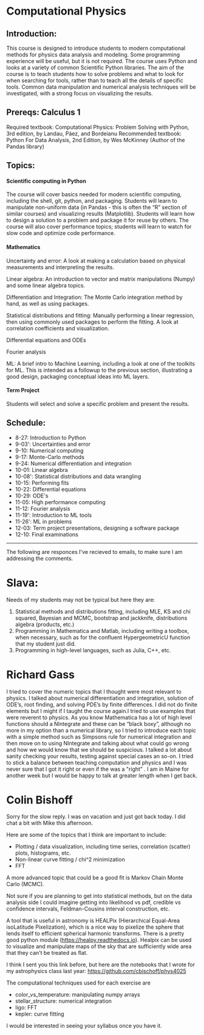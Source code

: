 # Computational Physics

## Introduction:
This course is designed to introduce students to modern computational methods for physics data analysis and modeling. Some programming experience will be useful, but it is not required. The course uses Python and looks at a variety of common Scientific Python libraries. The aim of the course is to teach students how to solve problems and what to look for when searching for tools, rather than to teach all the details of specific tools. Common data manipulation and numerical analysis techniques will be investigated, with a strong focus on visualizing the results.

## Prereqs: Calculus 1
Required textbook: Computational Physics: Problem Solving with Python, 3rd edition, by Landau, Páez, and Bordeianu
Recommended textbook: Python For Data Analysis, 2nd Edition, by Wes McKinney (Author of the Pandas library)

## Topics:

#### Scientific computing in Python
The course will cover basics needed for modern scientific computing, including the shell, git, python, and packaging. Students will learn to manipulate non-uniform data (in Pandas - this is often the “R” section of similar courses) and visualizing results (Matplotlib). Students will learn how to design a solution to a problem and package it for reuse by others. The course will also cover performance topics; students will learn to watch for slow code and optimize code performance.

#### Mathematics
Uncertainty and error: A look at making a calculation based on physical measurements and interpreting the results.

Linear algebra: An introduction to vector and matrix manipulations (Numpy) and some linear algebra topics.

Differentiation and Integration:  The Monte Carlo integration method by hand, as well as using packages.

Statistical distributions and fitting: Manually performing a linear regression, then using commonly used packages to perform the fitting. A look at correlation coefficients and visualization.

Differential equations and ODEs

Fourier analysis

ML: A brief intro to Machine Learning, including a look at one of the toolkits for ML. This is intended as a followup to the previous section, illustrating a good design, packaging conceptual ideas into ML layers.

#### Term Project
Students will select and solve a specific problem and present the results.

## Schedule:

* 8-27:   Introduction to Python
* 9-03':  Uncertainties and error
* 9-10:   Numerical computing
* 9-17:   Monte-Carlo methods
* 9-24:   Numerical differentiation and integration
* 10-01:  Linear algebra
* 10-08': Statistical distributions and data wrangling
* 10-15:  Performing fits
* 10-22:  Differential equations
* 10-29:  ODE's
* 11-05:  High performance computing
* 11-12:  Fourier analysis
* 11-19': Introduction to ML tools
* 11-26': ML in problems
* 12-03:  Term project presentations, designing a software package
* 12-10:  Final examinations


---
The following are responces I've recieved to emails, to make sure I am addressing the comments.

# Slava:

Needs of my students may not be typical but here they are:

1. Statistical methods and distributions fitting, including MLE, KS and chi squared, Bayesian and MCMC, bootstrap and jackknife, distributions algebra (products, etc.)
2. Programming in Mathematica and Matlab, including writing a toolbox, when necessary, such as for the confluent HypergeometricU function that my student just did.
3. Programming in high-level languages, such as Julia, C++, etc.

# Richard Gass

I tried to cover the numeric topics that I thought were most relevant to physics. I talked about numerical differentiation and integration, solution of ODE’s, root finding, and solving PDE’s by finite differences. I did not do finite elements but I might if I taught the course again.I tried to use examples that were reverent to physics. As you know Mathematica has a lot  of high level functions should a NIntegrate and these can be “black boxy”,  although no more in my option than a numerical library, so I tried to introduce each topic with a simple method such as Simpsons rule for numerical integration and then move on to using NIntegrate and talking about what could go wrong and how we would know that we should be suspicious. I talked a lot about sanity checking your results, testing against special cases an so-on. I tried to stick a balance between teaching computation and physics and I was never sure that I got it right or even if the was a "right” . I am in Maine for another week but I would be happy to talk at greater length when I get back.

# Colin Bishoff

Sorry for the slow reply. I was on vacation and just got back today. I did chat a bit with Mike this afternoon.

Here are some of the topics that I think are important to include:

* Plotting / data visualization, including time series, correlation (scatter) plots, histograms, etc.
* Non-linear curve fitting / chi^2 minimization
* FFT

A more advanced topic that could be a good fit is Markov Chain Monte Carlo (MCMC).

Not sure if you are planning to get into statistical methods, but on the data analysis side I could imagine getting into likelihood vs pdf, credible vs confidence intervals, Feldman-Cousins interval construction, etc.

A tool that is useful in astronomy is HEALPix (Hierarchical Equal-Area isoLatitude Pixelization), which is a nice way to pixelize the sphere that lends itself to efficient spherical harmonic transforms. There is a pretty good python module (https://healpy.readthedocs.io). Healpix can be used to visualize and manipulate maps of the sky that are sufficiently wide area that they can’t be treated as flat.

I think I sent you this link before, but here are the notebooks that I wrote for my astrophysics class last year:
https://github.com/cbischoff/phys4025

The computational techniques used for each exercise are

* color_vs_temperature: manipulating numpy arrays
* stellar_structure: numerical integration
* ligo: FFT
* kepler: curve fitting


I would be interested in seeing your syllabus once you have it.


